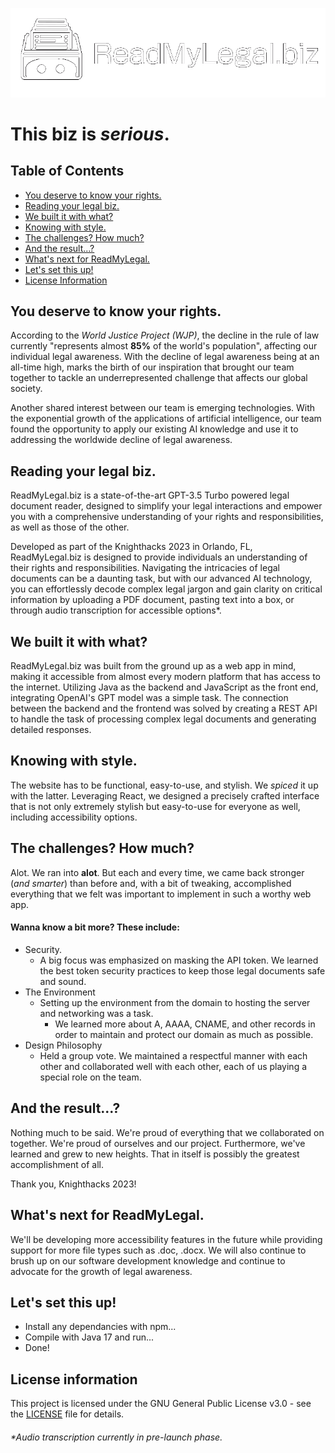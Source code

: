 ![Logo](/resources/AI_Full_Spinning_White.gif)
# This biz is *serious*.
## Table of Contents
- [You deserve to know your rights.](#you-deserve-to-know-your-rights)
- [Reading your legal biz.](#reading-your-legal-biz)
- [We built it with what?](#we-built-it-with-what)
- [Knowing with style.](#knowing-with-style)
- [The challenges? How much?](#the-challenges-how-much)
- [And the result...?](#and-the-result)
- [What's next for ReadMyLegal.](#whats-next-for-readmylegal)
- [Let's set this up!](#lets-set-this-up)
- [License Information](#license-information)

## You deserve to know your rights.

According to the *World Justice Project (WJP)*, the decline in the rule of law currently "represents almost **85%** of the world's population", affecting our individual legal awareness. With the decline of legal awareness being at an all-time high, marks the birth of our inspiration that brought our team together to tackle an underrepresented challenge that affects our global society. 

Another shared interest between our team is emerging technologies. With the exponential growth of the applications of artificial intelligence, our team found the opportunity to apply our existing AI knowledge and use it to addressing the worldwide decline of legal awareness.

## Reading your legal biz.

ReadMyLegal.biz is a state-of-the-art GPT-3.5 Turbo powered legal document reader, designed to simplify your legal interactions and empower you with a comprehensive understanding of your rights and responsibilities, as well as those of the other.

Developed as part of the Knighthacks 2023 in Orlando, FL, ReadMyLegal.biz is designed to provide individuals an understanding of their rights and responsibilities. Navigating the intricacies of legal documents can be a daunting task, but with our advanced AI technology, you can effortlessly decode complex legal jargon and gain clarity on critical information by uploading a PDF document, pasting text into a box, or through audio transcription for accessible options*.

## We built it with what?

ReadMyLegal.biz was built from the ground up as a web app in mind, making it accessible from almost every modern platform that has access to the internet. Utilizing Java as the backend and JavaScript as the front end, integrating OpenAI's GPT model was a simple task. The connection between the backend and the frontend was solved by creating a REST API to handle the task of processing complex legal documents and generating detailed responses.

## Knowing with style.

The website has to be functional, easy-to-use, and stylish. We *spiced* it up with the latter. Leveraging React, we designed a precisely crafted interface that is not only extremely stylish but easy-to-use for everyone as well, including accessibility options.

## The challenges? How much?

Alot. We ran into **alot**. But each and every time, we came back stronger (*and smarter*) than before and, with a bit of tweaking, accomplished everything that we felt was important to implement in such a worthy web app.

#### Wanna know a bit more? These include:

- Security.
  - A big focus was emphasized on masking the API token. We learned the best token security practices to keep those legal documents safe and sound.
- The Environment
  - Setting up the environment from the domain to hosting the server and networking was a task.
    - We learned more about A, AAAA, CNAME, and other records in order to maintain and protect our domain as much as possible.
- Design Philosophy
  - Held a group vote. We maintained a respectful manner with each other and collaborated well with each other, each of us playing a special role on the team.

## And the result...?

Nothing much to be said. We're proud of everything that we collaborated on together. We're proud of ourselves and our project. Furthermore, we've learned and grew to new heights. That in itself is possibly the greatest accomplishment of all.

Thank you, Knighthacks 2023!

## What's next for ReadMyLegal.

We'll be developing more accessibility features in the future while providing support for more file types such as .doc, .docx. We will also continue to brush up on our software development knowledge and continue to advocate for the growth of legal awareness.

## Let's set this up!

- Install any dependancies with npm...
- Compile with Java 17 and run...
- Done!

## License information

This project is licensed under the GNU General Public License v3.0 - see the [LICENSE](LICENSE) file for details.

###### *Audio transcription currently in pre-launch phase.
